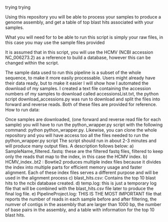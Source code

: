 trying trying 

Using this repository you will be able to process your samples to produce a genome assembly, and get a table of top blast hits associated with your samples.

What you will need for to be able to run this script is simply your raw files, in this case you may use the sample files provided

It is assumed that in this script, you will use the HCMV (NCBI accession NC_006273.2) as a reference to build a database, however this can be changed within the script.

The sample data used to run this pipeline is a subset of the whole sequence, to make it more easily processable. Users might already have their data ready, but to make it easier I will show how I automated the download of my samples. I created a text file containing the accession numbers of my samples to download called accessionsList.txt, the python script download_accessions.py was run to download and split the files into forward and reverse reads. Both of these files are provided for reference.
How to run data:

Once samples are downloaded, (one forward and reverse read file for each sample) you will have to run the python_wrapper.py script with the following command: python python_wrapper.py. Likewise, you can clone the whole repository and you will have access too all the files needed to run the python_wrapper.py script
The script should run in about 2-3 minutes and will produce many output files. A description follows below: a) SampleName_filtered..fastq: these are the filtered fastq files, filtered to keep only the reads that map to the index, in this case the HCMV index. b) HCMV_index..bt2 : Bowtie2 produces multiple index files because it divides the index into multiple parts for efficient memory usage and faster alignment. Each of these index files serves a different purpose and will be used in the alignment process c) blast_hits.csv: Contains the top 10 blast hits to the ncbi database created. d) temp.log: this is just a temporary log file that will be combined with the blast_hits.csv file later to produce the final log file. e) PipelineProject.log: THIS IS THE MOST IMPORTANT file that reports the number of reads in each sample before and after filtering, the numver of contigs in the assembly that are larger than 1000 bp, the number of base pairs in the assembly, and a table with information for the top 10 blast hits.
